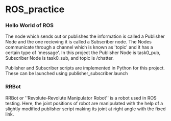 # ROS_practice

### Hello World of ROS


The node which sends out or publishes the information is called a Publisher Node and the one recieving it is called a Subscriber node. The Nodes communicate through a channel which is known as 'topic' and it has a certain type of 'message'. In this project the Publisher Node is task0_pub, Subscriber Node is task0_sub, and topic is /chatter.


Publisher and Subscriber scripts are implemented in Python for this project. These can be launched using publisher_subscriber.launch

### RRBot

RRBot or ''Revolute-Revolute Manipulator Robot'' is a robot used in ROS testing. Here, the joint positions of robot are manipulated with the help of a slightly modified publisher script making its joint at right angle with the fixed link.  
